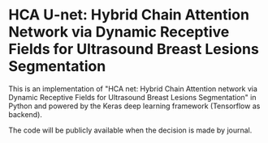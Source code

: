 # HCA U-net: Hybrid Chain Attention Network via Dynamic Receptive Fields for Ultrasound Breast Lesions Segmentation


This is an implementation of "HCA net: Hybrid Chain Attention network via Dynamic Receptive Fields for Ultrasound Breast Lesions Segmentation" in Python and powered by the Keras deep learning framework (Tensorflow as backend). 

The code will be publicly available when the decision is made by journal. 
